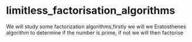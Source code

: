# limitless_factorisation_algorithms
We will study some factorization algorithms,firstly we will we Eratosthenes algorithm to determine if the number is prime, if not we will then factorise
